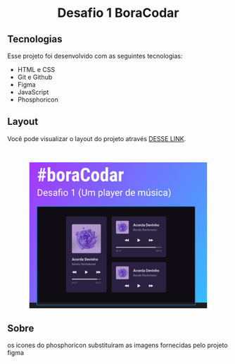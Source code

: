 <h1 align="center"> Desafio 1 BoraCodar </h1>

##  Tecnologias

Esse projeto foi desenvolvido com as seguintes tecnologias:

- HTML e CSS
- Git e Github
- Figma
- JavaScript
- Phosphoricon

##  Layout

Você pode visualizar o layout do projeto através [DESSE LINK](https://www.figma.com/file/nZkD9ecgds49AQHcUOtC6P/%23boraCodar---Desafio-1-(Community)?type=design&node-id=1-133&mode=design&t=dwGTMNIpZxdegd5o-0). 

<br>
<p align="center">
  <img alt="Desafio 1" src="img/capa.png" width="80%">
</p>

## Sobre
os icones do phosphoricon substituíram as imagens fornecidas pelo projeto figma 
